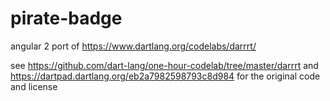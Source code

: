 # pirate-badge

angular 2 port of https://www.dartlang.org/codelabs/darrrt/

see https://github.com/dart-lang/one-hour-codelab/tree/master/darrrt and https://dartpad.dartlang.org/eb2a7982598793c8d984
for the original code and license

